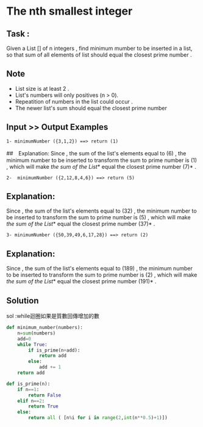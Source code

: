 # The nth smallest integer
## Task :
Given a List [] of n integers , find minimum mumber to be inserted in a list, so that sum of all elements of list should equal the closest prime number .



## Note

<ul>
    <li>List size is at least 2 .</li>
    <li>List's numbers will only positives (n > 0).</li>
    <li>Repeatition of numbers in the list could occur .</li>
    <li>The newer list's sum should equal the closest prime number </li>
</ul>

## Input >> Output Examples

```
1- minimumNumber ({3,1,2}) ==> return (1)
```

##　Explanation:
Since , the sum of the list's elements equal to (6) , the minimum number to be inserted to transform the sum to prime number is (1) , which will make *the sum of the List** equal the closest prime number (7)* .

```
2-  minimumNumber ({2,12,8,4,6}) ==> return (5)
```
## Explanation:
Since , the sum of the list's elements equal to (32) , the minimum number to be inserted to transform the sum to prime number is (5) , which will make *the sum of the List** equal the closest prime number (37)* .


```
3- minimumNumber ({50,39,49,6,17,28}) ==> return (2)
```

## Explanation:
Since , the sum of the list's elements equal to (189) , the minimum number to be inserted to transform the sum to prime number is (2) , which will make *the sum of the List** equal the closest prime number (191)* .



## Solution

sol :while迴圈如果是質數回傳增加的數

```python 
def minimum_number(numbers):
    n=sum(numbers)  
    add=0
    while True:
        if is_prime(n+add):
            return add
        else:
            add += 1    
    return add

def is_prime(n):
    if n==1:
        return False
    elif n==2:
        return True
    else:
        return all ( [n%i for i in range(2,int(n**0.5)+1)])
